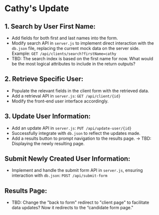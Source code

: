# Cathy's Update

## 1. Search by User First Name:

- Add fields for both first and last names into the form.
- Modify search API in `server.js` to implement direct interaction with the `db.json` file, replacing the current mock data on the server side. Example: `GET /api/clients/search?firstName=cathy`
- TBD: The search index is based on the first name for now. What would be the most logical attributes to include in the return outputs?

## 2. Retrieve Specific User:

- Populate the relevant fields in the client form with the retrieved data.
- Add a retrieval API in `server.js`: `GET /api/client/{id}`
- Modify the front-end user interface accordingly.

## 3. Update User Information:

- Add an update API in `server.js`: `PUT /api/update-user/{id}`
- Successfully integrate with `db.json` to reflect the updates made.
- Add a results button to prompt navigation to the results page. -> TBD: Displaying the newly resulting page.

## Submit Newly Created User Information:

- Implement and handle the submit form API in `server.js`, ensuring interaction with `db.json`: `POST /api/submit-form`

## Results Page:

- TBD: Change the "back to form" redirect to "client page" to facilitate data updates? Now it redirects to the “candidate form page."


